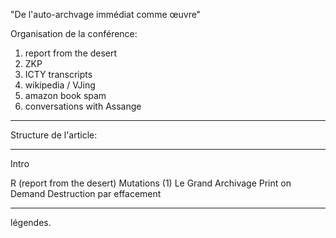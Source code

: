 "De l'auto-archvage immédiat comme œuvre"

Organisation de la conférence:

1) report from the desert
2) ZKP
3) ICTY transcripts
4) wikipedia / VJing
5) amazon book spam
6) conversations with Assange

**********************

Structure de l'article:
**********************

Intro

R (report from the desert)
Mutations (1)
Le Grand Archivage
Print on Demand
Destruction par effacement

***

légendes.

